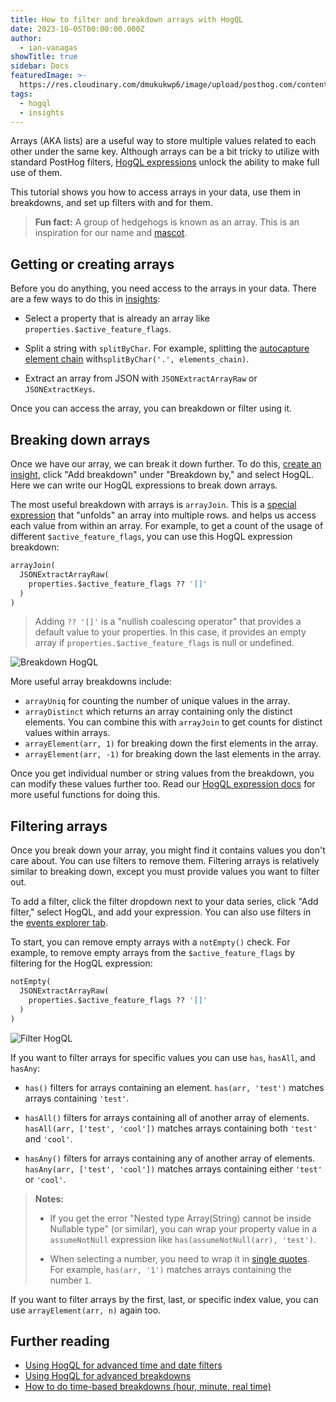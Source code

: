 ```yaml
---
title: How to filter and breakdown arrays with HogQL
date: 2023-10-05T00:00:00.000Z
author:
  - ian-vanagas
showTitle: true
sidebar: Docs
featuredImage: >-
  https://res.cloudinary.com/dmukukwp6/image/upload/posthog.com/contents/images/tutorials/banners/tutorial-17.png
tags:
  - hogql
  - insights
---
```


Arrays (AKA lists) are a useful way to store multiple values related to each other under the same key. Although arrays can be a bit tricky to utilize with standard PostHog filters, [HogQL expressions](/docs/hogql/expressions) unlock the ability to make full use of them. 

This tutorial shows you how to access arrays in your data, use them in breakdowns, and set up filters with and for them.

> **Fun fact:** A group of hedgehogs is known as an array. This is an inspiration for our name and [mascot](/community/profiles/720).

## Getting or creating arrays

Before you do anything, you need access to the arrays in your data. There are a few ways to do this in [insights](https://app.posthog.com/home):

- Select a property that is already an array like `properties.$active_feature_flags`.

- Split a string with `splitByChar`.  For example, splitting the [autocapture element chain](/tutorials/hogql-autocapture) with`splitByChar('.', elements_chain)`.

- Extract an array from JSON with `JSONExtractArrayRaw` or `JSONExtractKeys`.

Once you can access the array, you can breakdown or filter using it.

## Breaking down arrays

Once we have our array, we can break it down further. To do this, [create an insight](https://app.posthog.com/insights/new), click "Add breakdown" under "Breakdown by," and select HogQL. Here we can write our HogQL expressions to break down arrays. 

The most useful breakdown with arrays is `arrayJoin`. This is a [special expression](https://clickhouse.com/docs/en/sql-reference/functions/array-join) that "unfolds" an array into multiple rows. and helps us access each value from within an array. For example, to get a count of the usage of different `$active_feature_flags`, you can use this HogQL expression breakdown:

```sql
arrayJoin(
  JSONExtractArrayRaw(
    properties.$active_feature_flags ?? '[]'
  )
)
```

> Adding `?? '[]'`  is a "nullish coalescing operator" that provides a default value to your properties. In this case, it provides an empty array if `properties.$active_feature_flags` is null or undefined.

![Breakdown HogQL](https://res.cloudinary.com/dmukukwp6/image/upload/v1710055416/posthog.com/contents/images/tutorials/array-filter-breakdown/breakdown.png)

More useful array breakdowns include:

- `arrayUniq` for counting the number of unique values in the array.
- `arrayDistinct` which returns an array containing only the distinct elements. You can combine this with `arrayJoin` to get counts for distinct values within arrays.
- `arrayElement(arr, 1)` for breaking down the first elements in the array.
- `arrayElement(arr, -1)` for breaking down the last elements in the array.

Once you get individual number or string values from the breakdown, you can modify these values further too. Read our [HogQL expression docs](/docs/hogql/expressions) for more useful functions for doing this.

## Filtering arrays

Once you break down your array, you might find it contains values you don't care about. You can use filters to remove them. Filtering arrays is relatively similar to breaking down, except you must provide values you want to filter out.

To add a filter, click the filter dropdown next to your data series, click "Add filter," select HogQL, and add your expression. You can also use filters in the [events explorer tab](https://app.posthog.com/events).

To start, you can remove empty arrays with a `notEmpty()` check. For example, to remove empty arrays from the `$active_feature_flags` by filtering for the HogQL expression:

```sql
notEmpty(
  JSONExtractArrayRaw(
    properties.$active_feature_flags ?? '[]'
  )
)
```

![Filter HogQL](https://res.cloudinary.com/dmukukwp6/image/upload/v1710055416/posthog.com/contents/images/tutorials/array-filter-breakdown/filter.png)

If you want to filter arrays for specific values you can use `has`, `hasAll`, and `hasAny`:

- `has()` filters for arrays containing an element. `has(arr, 'test')` matches arrays containing `'test'`.

- `hasAll()` filters for arrays containing all of another array of elements. `hasAll(arr, ['test', 'cool'])` matches arrays containing both `'test'` and `'cool'`.

- `hasAny()` filters for arrays containing any of another array of elements. `hasAny(arr, ['test', 'cool'])` matches arrays containing either `'test'` or `'cool'`.

> **Notes:**
>
> - If you get the error "Nested type Array(String) cannot be inside Nullable type" (or similar), you can wrap your property value in a `assumeNotNull` expression like `has(assumeNotNull(arr), 'test')`.
> 
> - When selecting a number, you need to wrap it in [single quotes](/docs/hogql/guide#strings-and-quotes). For example, `has(arr, '1')` matches arrays containing the number `1`.

If you want to filter arrays by the first, last, or specific index value, you can use `arrayElement(arr, n)` again too.

## Further reading

- [Using HogQL for advanced time and date filters](/tutorials/hogql-date-time-filters)
- [Using HogQL for advanced breakdowns](/tutorials/hogql-breakdowns)
- [How to do time-based breakdowns (hour, minute, real time)](/tutorials/time-breakdowns)
